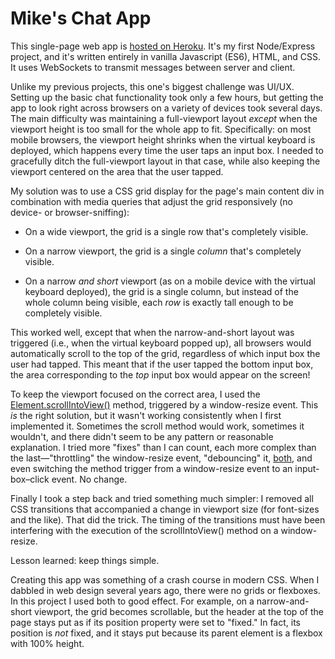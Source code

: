 # Mike's Chat App

This single-page web app is [hosted on Heroku](https://mikes-chat-app.herokuapp.com). It's my first Node/Express project, and it's written entirely in vanilla Javascript (ES6), HTML, and CSS. It uses WebSockets to transmit messages between server and client.

Unlike my previous projects, this one's biggest challenge was UI/UX. Setting up the basic chat functionality took only a few hours, but getting the app to look right across browsers on a variety of devices took several days. The main difficulty was maintaining a full-viewport layout *except* when the viewport height is too small for the whole app to fit. Specifically: on most mobile browsers, the viewport height shrinks when the virtual keyboard is deployed, which happens every time the user taps an input box. I needed to gracefully ditch the full-viewport layout in that case, while also keeping the viewport centered on the area that the user tapped.

My solution was to use a CSS grid display for the page's main content div in combination with media queries that adjust the grid responsively (no device- or browser-sniffing):

* On a wide viewport, the grid is a single row that's completely visible.

* On a narrow viewport, the grid is a single *column* that's completely visible.

* On a narrow *and short* viewport (as on a mobile device with the virtual keyboard deployed), the grid is a single column, but instead of the whole column being visible, each *row* is exactly tall enough to be completely visible.

This worked well, except that when the narrow-and-short layout was triggered (i.e., when the virtual keyboard popped up), all browsers would automatically scroll to the top of the grid, regardless of which input box the user had tapped. This meant that if the user tapped the bottom input box, the area corresponding to the *top* input box would appear on the screen!

To keep the viewport focused on the correct area, I used the [Element.scrollIntoView()](https://developer.mozilla.org/en-US/docs/Web/API/Element/scrollIntoView) method, triggered by a window-resize event. This *is* the right solution, but it wasn't working consistently when I first implemented it. Sometimes the scroll method would work, sometimes it wouldn't, and there didn't seem to be any pattern or reasonable explanation. I tried more "fixes" than I can count, each more complex than the last&mdash;"throttling" the window-resize event, "debouncing" it, [both](https://css-tricks.com/the-difference-between-throttling-and-debouncing/), and even switching the method trigger from a window-resize event to an input-box&ndash;click event. No change.

Finally I took a step back and tried something much simpler: I removed all CSS transitions that accompanied a change in viewport size (for font-sizes and the like). That did the trick. The timing of the transitions must have been interfering with the execution of the scrollIntoView() method on a window-resize.

Lesson learned: keep things simple.

Creating this app was something of a crash course in modern CSS. When I dabbled in web design several years ago, there were no grids or flexboxes. In this project I used both to good effect. For example, on a narrow-and-short viewport, the grid becomes scrollable, but the header at the top of the page stays put as if its position property were set to "fixed." In fact, its position is *not* fixed, and it stays put because its parent element is a flexbox with 100% height.
